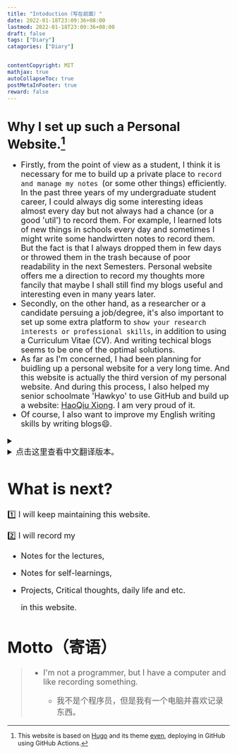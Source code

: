 ```yaml
---
title: "Intoduction（写在前面）"
date: 2022-01-18T23:09:36+08:00
lastmod: 2022-01-18T23:09:36+08:00
draft: false
tags: ["Diary"]
catagories: ["Diary"]


contentCopyright: MIT
mathjax: true
autoCollapseToc: true
postMetaInFooter: true
reward: false
---
```


# Why I set up such a Personal Website.[^1]
[^1]:This website is based on [Hugo](https://gohugo.io/) and its theme [even](https://github.com/olOwOlo/hugo-theme-even), deploying in GitHub using GitHub Actions.
<font size = 4pt>

+ Firstly, from the point of view as a student, I think it is necessary for me to build up a private place to `record and manage my notes `(or some other things) efficiently. In the past three years of my undergraduate student career, I could always dig some interesting ideas almost every day but not always had a chance (or a good 'util') to record them. For example, I learned lots of new things in schools every day and sometimes I might write some handwirtten notes  to record them.  But the fact is that I always dropped them in few days or throwed them in the trash because of poor readability in the next Semesters. Personal website offers me a direction to record my thoughts more fancily that maybe I shall still find my blogs useful and interesting even in many years later.
+ Secondly, on the other hand, as a researcher or a candidate persuing a job/degree, it's also important to set up some extra platform to `show your research interests or professional skills`, in addition to using a Curriculum Vitae (CV). And writing techical blogs seems to be one of the optimal solutions.
+ As far as I'm concerned, I had been planning for buidling up a personal website for a very long time. And this website is actually the third  version of my personal website. And during this process, I also helped my senior schoolmate 'Hawkyo' to use GitHub and build up a website: [HaoQiu Xiong](https://haoqiuxiong.github.io/). I am very proud of it. 
+ Of course, I also want to improve my English writing skills by writing blogs:smile:. 

<details>
    <summary><li>点击这里查看中文翻译版本。</li></summary>
<font color = "gray">
&nbsp; &nbsp;&nbsp; &nbsp; 首先，从一个学生的角度来看，我认为有必要建立一个“私人空间”来有效地记录和管理我的笔记（或其他一些东西）。在我过去三年的本科生生涯中，我几乎每天都能发现一些有趣的想法，但并不总是有机会（或有一个好的 "工具"）来记录它们。例如，我每天在学校学到很多新东西，有时我可能会写一些手写的笔记来记录它们。但事实上，我总是在几天内就把它们丢失，或者不再看它们（由于手写笔记的较差可读性）。个人网站为我提供了一个方向来解决这个问题，让我可以更“优雅地”地记录我的想法，并让我几年后重读我的笔记还会有一个很好的体验。
<br>    
&nbsp; &nbsp;&nbsp; &nbsp;其次，另一方面，作为一名研究人员或正在申请工作/学位的候选人，除了使用简历（Curriculum Vitae）之外，建立一些额外的平台来展示你的研究兴趣或专业技能也很重要。而撰写科技博客似乎是最佳的解决方案之一。
<br>
&nbsp; &nbsp;&nbsp; &nbsp;就我而言，我已经计划建立一个个人网站很长时间了。而这个网站实际上是我个人网站的第三个版本。在这个过程中，我还帮助我的学长 "Hawkyo "使用GitHub并建立了一个网站。我为这件事情感到非常自豪。
<br>
&nbsp; &nbsp;&nbsp; &nbsp;当然，我也想通过撰写博客提高我的英语写作能力。
</font>
</details>



# What is next?

:one: I will keep maintaining this website.

:two: I will record my

+ Notes for the lectures,

+ Notes for self-learnings,

+ Projects, Critical thoughts, daily life and etc. 
  
  in this website. 

# Motto（寄语）

> + I'm not a programmer, but I have a computer and like recording something.
>
> 	+ 我不是个程序员，但是我有一个电脑并喜欢记录东西。

</font>

